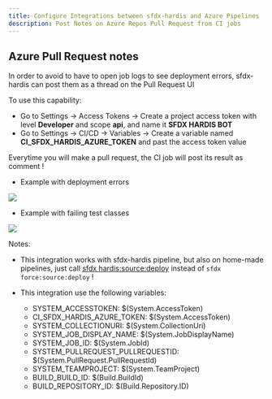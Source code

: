 ```yaml
---
title: Configure Integrations between sfdx-hardis and Azure Pipelines
description: Post Notes on Azure Repos Pull Request from CI jobs
---
```

<!-- markdownlint-disable MD013 -->

## Azure Pull Request notes

In order to avoid to have to open job logs to see deployment errors, sfdx-hardis can post them as a thread on the Pull Request UI

To use this capability:

- Go to Settings -> Access Tokens -> Create a project access token with level **Developer** and scope **api**, and name it **SFDX HARDIS BOT**
- Go to Settings -> CI/CD -> Variables -> Create a variable named **CI_SFDX_HARDIS_AZURE_TOKEN** and past the access token value

Everytime you will make a pull request, the CI job will post its result as comment !

- Example with deployment errors

![](assets/images/zure-mr-comment.jpg)

- Example with failing test classes

![](assets/images/azure-mr-comment-failed-tests.jpg)

Notes:

- This integration works with sfdx-hardis pipeline, but also on home-made pipelines, just call [sfdx hardis:source:deploy](https://sfdx-hardis.cloudity.com/hardis/source/deploy/) instead of `sfdx force:source:deploy` !

- This integration use the following variables:
  - SYSTEM_ACCESSTOKEN: $(System.AccessToken)
  - CI_SFDX_HARDIS_AZURE_TOKEN: $(System.AccessToken)
  - SYSTEM_COLLECTIONURI: $(System.CollectionUri)
  - SYSTEM_JOB_DISPLAY_NAME: $(System.JobDisplayName)
  - SYSTEM_JOB_ID: $(System.JobId)
  - SYSTEM_PULLREQUEST_PULLREQUESTID: $(System.PullRequest.PullRequestId)
  - SYSTEM_TEAMPROJECT: $(System.TeamProject)
  - BUILD_BUILD_ID: $(Build.BuildId)
  - BUILD_REPOSITORY_ID: $(Build.Repository.ID)
